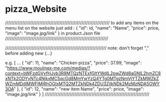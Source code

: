 # pizza_Website
///////////////////////////////////////////////////////////////////
to add any items on the menu list on the website just add :
  {
    "id": id,
    "name": "Name",
    "price": price,
    "image": "image.jpg/link"
  }
in product.Json file
//////////////////////////////////////////////////////////////////


/////////////////////////////////////////////////////////////////
note: don't forget "," before adding new {...}

e.g.
[
...
  {
    "id": 11,
    "name": "Chicken pizza",
    "price": 37.99,
    "image": "https://www.moulinex-me.com/medias/?context=bWFzdGVyfHJvb3R8MTQzNTExfGltYWdlL2pwZWd8aGNlL2hmZC8xNTk2ODYyNTc4NjkxMC5qcGd8MmYwYzQ4YTg0MTgzNmVjYTZkMWZkZWZmMDdlMWFlMjRhOGIxMTQ2MTZkNDk4ZDU3ZjlkNDk2MzMzNDA5OWY3OA"
  },
{
    "id": 12,
    "name": "new item Name",
    "price": price,
    "image": "image.jpg/link"
  }
]
///////////////////////////////////////////////////////////////////
